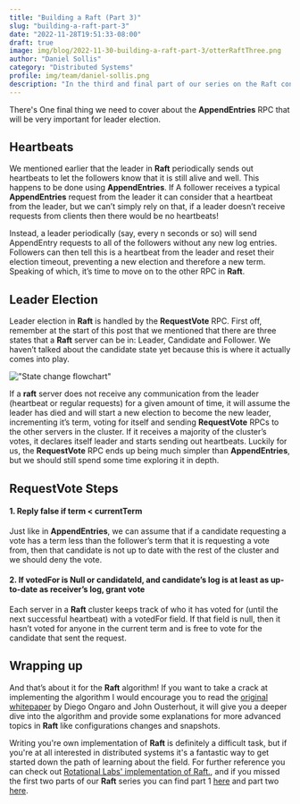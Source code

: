 ```yaml
---
title: "Building a Raft (Part 3)"
slug: "building-a-raft-part-3"
date: "2022-11-28T19:51:33-08:00"
draft: true
image: img/blog/2022-11-30-building-a-raft-part-3/otterRaftThree.png
author: "Daniel Sollis"
category: "Distributed Systems"
profile: img/team/daniel-sollis.png
description: "In the third and final part of our series on the Raft consensus algorithm we'll wrap up by going over leader election."
---
```


There's One final thing we need to cover about the **AppendEntries** RPC that will be very important for leader election.

## Heartbeats 
We mentioned earlier that the leader in **Raft** periodically sends out heartbeats to let the followers know that it is still alive and well. This happens to be done using **AppendEntries**. If A follower receives a typical **AppendEntries** request from the leader it can consider that a heartbeat from the leader, but  we can’t simply rely on that, if a leader doesn’t receive requests from clients then there would be no heartbeats! 

Instead, a leader periodically (say, every n seconds or so) will send AppendEntry requests to all of the followers without any new log entries. Followers can then tell this is a heartbeat from the leader and reset their election timeout, preventing a new election and therefore a new term. Speaking of which, it’s time to move on to the other RPC in **Raft**.

## Leader Election
Leader election in **Raft** is handled by the **RequestVote** RPC. First off, remember at the start of this post that we mentioned that there are three states that a **Raft** server can be in: Leader, Candidate and Follower. We haven’t talked about the candidate state yet because this is where it actually comes into play.

!["State change flowchart"](/img/blog/2022-11-28-building-a-raft-part-3/stateChanges.png)

If a **raft** server does not receive any communication from the leader (heartbeat or regular requests) for a given amount of time, it will assume the leader has died and will start a new election to become the new leader, incrementing it’s term, voting for itself and sending **RequestVote** RPCs to the other servers in the cluster. If it receives a majority of the cluster’s votes, it declares itself leader and starts sending out heartbeats. Luckily for us, the **RequestVote** RPC ends up being much simpler than **AppendEntries**, but we should still spend some time exploring it in depth.

## RequestVote Steps
#### 1. Reply false if term < currentTerm
Just like in **AppendEntries**, we can assume that if a candidate requesting a vote has a term less than the follower’s term that it is requesting a vote from, then that candidate is not up to date with the rest of the cluster and we should deny the vote.

#### 2. If votedFor is Null or candidateId, and candidate’s log is at least as up-to-date as receiver’s log, grant vote
Each server in a **Raft** cluster keeps track of who it has voted for (until the next successful heartbeat) with a votedFor field. If that field is null, then it hasn’t voted for anyone in the current term and is free to vote for the candidate that sent the request.

## Wrapping up
And that’s about it for the **Raft** algorithm! If you want to take a crack at implementing the algorithm I would encourage you to read the [original whitepaper](https://raft.github.io/raft.pdf) by Diego Ongaro and John Ousterhout, it will give you a deeper dive into the algorithm and provide some explanations for more advanced topics in **Raft** like configurations changes and snapshots. 

Writing you're own implementation of **Raft** is definitely a difficult task, but if you're at all interested in distributed systems it's a fantastic way to get started down the path of learning about the field. For further reference you can check out [Rotational Labs' implementation of Raft.](https://github.com/rotationalio/Raft), and if you missed the first two parts of our **Raft** series you can find part 1 [here](https://rotational.io/blog/building-a-raft-part-1/) and part two [here](https://rotational.io/blog/building-a-raft-part-2/).